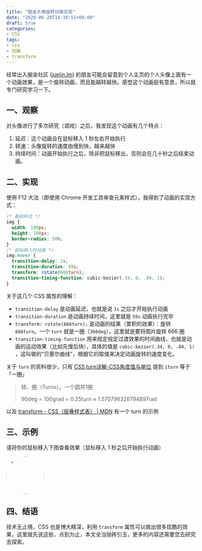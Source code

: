 ```yaml
---
title: "掘金头像旋转动画实现"
date: "2020-06-28T14:30:51+08:00"
draft: true
categories:
- CSS
tags:
- css
- 动画
- transform
---
```



经常出入掘金社区 ([juejin.im](https://juejin.im/)) 的朋友可能会留意到个人主页的个人头像上面有一个动画效果，是一个旋转动画，而且能越转越快。感觉这个动画挺有意思，所以就专门研究学习一下。

<!--more-->

## 一、观察

对头像进行了多次研究（调戏）之后，我发现这个动画有几个特点：
1. 延迟：这个动画会在鼠标移入 1 秒左右开始执行
2. 转速：头像旋转的速度由慢到快，越来越快
3. 持续时间：动画开始执行之后，除非把鼠标移出，否则会在几十秒之后结束动画。


## 二、实现

使用 F12 大法（即使用 Chrome 开发工具审查元素样式），我得到了动画的实现方式：

```css
/* 基础样式 */
img {
  width: 100px;
  height: 100px;
  border-radius: 50%;
}
/* 鼠标移入时动画 */
img:hover {
  transition-delay: 1s;
  transition-duration: 59s;
  transform: rotate(666turn);
  transition-timing-function: cubic-bezier(.34, 0, .84, 1);
}
```
关于这几个 CSS 属性的理解：

- `transition-delay` 是动画延迟，也就是说 `1s` 之后才开始执行动画
- `transition-duration` 是动画持续时间，这里就是 `59s` 动画执行完毕
- `transform: rotate(666turn);` 是动画的结果（累积的效果）：旋转 `666turn`。一个 `turn` 就是一圈（`360deg`），这里就是要将图片旋转 666 圈
- `transition-timing-function` 用来规定规定过渡效果的时间曲线，也就是动画的运动效果（比如先慢后快），具体的值是 `cubic-bezier(.34, 0, .84, 1)` ，这叫做的“贝塞尔曲线”，根据它的取值来决定动画旋转的速度变化。

关于 `turn` 的资料很少，只有 [CSS turn详解-CSS角度值与单位](http://caibaojian.com/css3/values/angle/turn.htm) 提到 `1turn` 等于「一圈」

> 转、圈（Turns）。一个圆共1圈
> 
> 90deg = 100grad = 0.25turn ≈ 1.570796326794897rad

以及 [transform - CSS（层叠样式表） | MDN](https://developer.mozilla.org/zh-CN/docs/Web/CSS/transform) 有一个 turn 的示例


## 三、示例

请将你的鼠标移入下图查看效果（鼠标移入 1 秒之后开始执行动画）

<img id="rotate-demo" style="width: 100px; height: 100px; border-radius: 50%;" src="https://cdn.jsdelivr.net/gh/wencaizhang/static/avatar.png"/>
<style>
#rotate-demo:hover {
  transition-delay: 1s;
  transform: rotate(666turn);
  transition-duration: 59s;
  transition-timing-function: cubic-bezier(.34, 0, .84, 1);
}
</style>

## 四、结语

技术无止境，CSS 也是博大精深，利用 `transform` 属性可以做出很多炫酷的效果，这里就先说这些，点到为止，本文全当抛砖引玉，更多的内容还需要您去研究去探索。